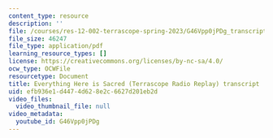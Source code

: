 ```yaml
---
content_type: resource
description: ''
file: /courses/res-12-002-terrascope-spring-2023/G46Vpp0jPDg_transcript.pdf
file_size: 46247
file_type: application/pdf
learning_resource_types: []
license: https://creativecommons.org/licenses/by-nc-sa/4.0/
ocw_type: OCWFile
resourcetype: Document
title: Everything Here is Sacred (Terrascope Radio Replay) transcript
uid: efb936e1-d447-4d62-8e2c-6627d201eb2d
video_files:
  video_thumbnail_file: null
video_metadata:
  youtube_id: G46Vpp0jPDg
---
```


